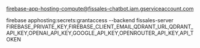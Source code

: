 firebase-app-hosting-compute@fissales-chatbot.iam.gserviceaccount.com


firebase apphosting:secrets:grantaccess --backend fissales-server FIREBASE_PRIVATE_KEY,FIREBASE_CLIENT_EMAIL,QDRANT_URL,QDRANT_API_KEY,OPENAI_API_KEY,GOOGLE_API_KEY,OPENROUTER_API_KEY,API_TOKEN
